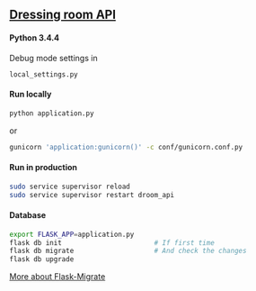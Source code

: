 ## [Dressing room API](http://mydressing.ru)

#### Python 3.4.4

Debug mode settings in 
```text
local_settings.py
```

#### Run locally
```bash
python application.py
```
or
```bash
gunicorn 'application:gunicorn()' -c conf/gunicorn.conf.py
```

#### Run in production
```bash
sudo service supervisor reload
sudo service supervisor restart droom_api
```

#### Database
```bash
export FLASK_APP=application.py
flask db init                       # If first time
flask db migrate                    # And check the changes
flask db upgrade
```
[More about Flask-Migrate](https://flask-migrate.readthedocs.io/en/latest/)
